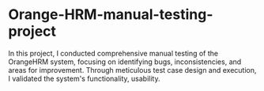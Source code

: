 # Orange-HRM-manual-testing-project
In this project, I conducted comprehensive manual testing of the OrangeHRM system, focusing on identifying bugs, inconsistencies, and areas for improvement. Through meticulous test case design and execution, I validated the system's functionality, usability.
